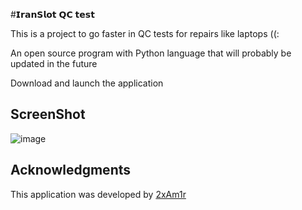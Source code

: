 #𝗜𝗿𝗮𝗻𝗦𝗹𝗼𝘁 𝗤𝗖 𝘁𝗲𝘀𝘁

This is a project to go faster in QC tests for repairs like laptops ((:

An open source program with Python language that will probably be updated in the future

Download and launch the application





## ScreenShot

 ![image](https://github.com/2xAm1r/IT-repair-program/assets/111268911/0cb6345e-84d4-42f0-9b69-6a40c66addec)




## Acknowledgments
This application was developed by [2xAm1r](https://github.com/2xAm1r/)
